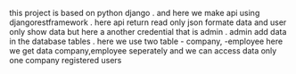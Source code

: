this project is based on python django . and here we make api using djangorestframework . here api return read only json formate data and user only show data but here a another credential that is admin . admin add data in the database tables .
here we use two table - company, -employee
here we get data company,employee seperately and we can access data only one  company registered users
